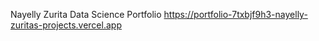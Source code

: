 Nayelly Zurita 
Data Science  Portfolio
https://portfolio-7txbjf9h3-nayelly-zuritas-projects.vercel.app
